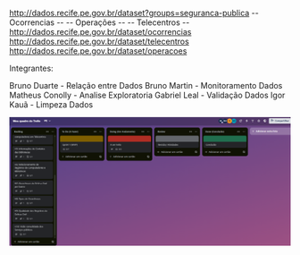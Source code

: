 
http://dados.recife.pe.gov.br/dataset?groups=seguranca-publica
-- Ocorrencias -- 
-- Operações -- 
-- Telecentros -- 
http://dados.recife.pe.gov.br/dataset/ocorrencias
http://dados.recife.pe.gov.br/dataset/telecentros
http://dados.recife.pe.gov.br/dataset/operacoes

Integrantes: 

Bruno Duarte - Relação entre Dados
Bruno Martin - Monitoramento Dados  
Matheus Conolly - Analise Exploratoria 
Gabriel Leal - Validação Dados 
Igor Kauã - Limpeza Dados         



![Print do Trello](imagens/tela-trello.png)








